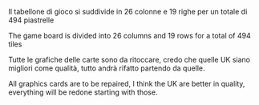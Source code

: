 Il tabellone di gioco si suddivide in 26 colonne e 19 righe per un totale di 494 piastrelle

The game board is divided into 26 columns and 19 rows for a total of 494 tiles

Tutte le grafiche delle carte sono da ritoccare, credo che quelle UK siano migliori come qualità, tutto andrà rifatto partendo da quelle.

All graphics cards are to be repaired, I think the UK are better in quality, everything will be redone starting with those.